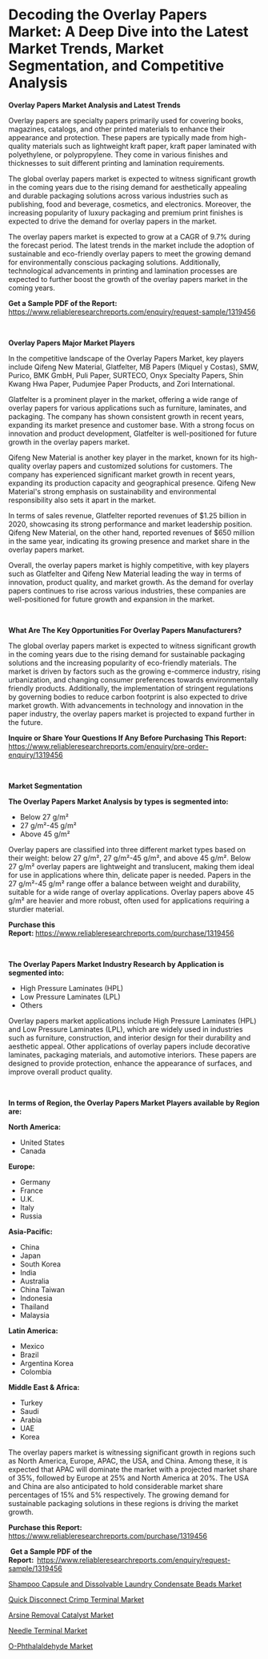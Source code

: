 <p><h1>Decoding the Overlay Papers Market: A Deep Dive into the Latest Market Trends, Market Segmentation, and Competitive Analysis</h1></p><p><strong>Overlay Papers Market Analysis and Latest Trends</strong></p>
<p><p>Overlay papers are specialty papers primarily used for covering books, magazines, catalogs, and other printed materials to enhance their appearance and protection. These papers are typically made from high-quality materials such as lightweight kraft paper, kraft paper laminated with polyethylene, or polypropylene. They come in various finishes and thicknesses to suit different printing and lamination requirements.</p><p>The global overlay papers market is expected to witness significant growth in the coming years due to the rising demand for aesthetically appealing and durable packaging solutions across various industries such as publishing, food and beverage, cosmetics, and electronics. Moreover, the increasing popularity of luxury packaging and premium print finishes is expected to drive the demand for overlay papers in the market.</p><p>The overlay papers market is expected to grow at a CAGR of 9.7% during the forecast period. The latest trends in the market include the adoption of sustainable and eco-friendly overlay papers to meet the growing demand for environmentally conscious packaging solutions. Additionally, technological advancements in printing and lamination processes are expected to further boost the growth of the overlay papers market in the coming years.</p></p>
<p><strong>Get a Sample PDF of the Report:&nbsp;</strong> <a href="https://www.reliableresearchreports.com/enquiry/request-sample/1319456">https://www.reliableresearchreports.com/enquiry/request-sample/1319456</a></p>
<p>&nbsp;</p>
<p><strong>Overlay Papers Major Market Players</strong></p>
<p><p>In the competitive landscape of the Overlay Papers Market, key players include Qifeng New Material, Glatfelter, MB Papers (Miquel y Costas), SMW, Purico, BMK GmbH, Puli Paper, SURTECO, Onyx Specialty Papers, Shin Kwang Hwa Paper, Pudumjee Paper Products, and Zori International.</p><p>Glatfelter is a prominent player in the market, offering a wide range of overlay papers for various applications such as furniture, laminates, and packaging. The company has shown consistent growth in recent years, expanding its market presence and customer base. With a strong focus on innovation and product development, Glatfelter is well-positioned for future growth in the overlay papers market.</p><p>Qifeng New Material is another key player in the market, known for its high-quality overlay papers and customized solutions for customers. The company has experienced significant market growth in recent years, expanding its production capacity and geographical presence. Qifeng New Material's strong emphasis on sustainability and environmental responsibility also sets it apart in the market.</p><p>In terms of sales revenue, Glatfelter reported revenues of $1.25 billion in 2020, showcasing its strong performance and market leadership position. Qifeng New Material, on the other hand, reported revenues of $650 million in the same year, indicating its growing presence and market share in the overlay papers market.</p><p>Overall, the overlay papers market is highly competitive, with key players such as Glatfelter and Qifeng New Material leading the way in terms of innovation, product quality, and market growth. As the demand for overlay papers continues to rise across various industries, these companies are well-positioned for future growth and expansion in the market.</p></p>
<p>&nbsp;</p>
<p><strong>What Are The Key Opportunities For Overlay Papers Manufacturers?</strong></p>
<p><p>The global overlay papers market is expected to witness significant growth in the coming years due to the rising demand for sustainable packaging solutions and the increasing popularity of eco-friendly materials. The market is driven by factors such as the growing e-commerce industry, rising urbanization, and changing consumer preferences towards environmentally friendly products. Additionally, the implementation of stringent regulations by governing bodies to reduce carbon footprint is also expected to drive market growth. With advancements in technology and innovation in the paper industry, the overlay papers market is projected to expand further in the future.</p></p>
<p><strong>Inquire or Share Your Questions If Any Before Purchasing This Report:</strong> <a href="https://www.reliableresearchreports.com/enquiry/pre-order-enquiry/1319456">https://www.reliableresearchreports.com/enquiry/pre-order-enquiry/1319456</a></p>
<p>&nbsp;</p>
<p><strong>Market Segmentation</strong></p>
<p><strong>The Overlay Papers Market Analysis by types is segmented into:</strong></p>
<p><ul><li>Below 27 g/m²</li><li>27 g/m²-45 g/m²</li><li>Above 45 g/m²</li></ul></p>
<p><p>Overlay papers are classified into three different market types based on their weight: below 27 g/m², 27 g/m²-45 g/m², and above 45 g/m². Below 27 g/m² overlay papers are lightweight and translucent, making them ideal for use in applications where thin, delicate paper is needed. Papers in the 27 g/m²-45 g/m² range offer a balance between weight and durability, suitable for a wide range of overlay applications. Overlay papers above 45 g/m² are heavier and more robust, often used for applications requiring a sturdier material.</p></p>
<p><strong>Purchase this Report:&nbsp;</strong><a href="https://www.reliableresearchreports.com/purchase/1319456">https://www.reliableresearchreports.com/purchase/1319456</a></p>
<p>&nbsp;</p>
<p><strong>The Overlay Papers Market Industry Research by Application is segmented into:</strong></p>
<p><ul><li>High Pressure Laminates (HPL)</li><li>Low Pressure Laminates (LPL)</li><li>Others</li></ul></p>
<p><p>Overlay papers market applications include High Pressure Laminates (HPL) and Low Pressure Laminates (LPL), which are widely used in industries such as furniture, construction, and interior design for their durability and aesthetic appeal. Other applications of overlay papers include decorative laminates, packaging materials, and automotive interiors. These papers are designed to provide protection, enhance the appearance of surfaces, and improve overall product quality.</p></p>
<p>&nbsp;</p>
<p><strong>In terms of Region, the Overlay Papers Market Players available by Region are:</strong></p>
<p>
    <p> <strong> North America: </strong>
        <ul>
            <li>United States</li>
            <li>Canada</li>
        </ul>
        </p> 
    <p> <strong> Europe: </strong>
        <ul>
            <li>Germany</li>
            <li>France</li>
            <li>U.K.</li>
            <li>Italy</li>
            <li>Russia</li>
        </ul>
        </p> 
    <p> <strong> Asia-Pacific: </strong>
        <ul>
            <li>China</li>
            <li>Japan</li>
            <li>South Korea</li>
            <li>India</li>
            <li>Australia</li>
            <li>China Taiwan</li>
            <li>Indonesia</li>
            <li>Thailand</li>
            <li>Malaysia</li>
        </ul>
        </p> 
    <p> <strong> Latin America: </strong>
        <ul>
            <li>Mexico</li>
            <li>Brazil</li>
            <li>Argentina Korea</li>
            <li>Colombia</li>
        </ul>
        </p> 
    <p> <strong> Middle East & Africa: </strong>
        <ul>
            <li>Turkey</li>
            <li>Saudi</li>
            <li>Arabia</li>
            <li>UAE</li>
            <li>Korea</li>
        </ul>
    </p>
    </p>
<p><p>The overlay papers market is witnessing significant growth in regions such as North America, Europe, APAC, the USA, and China. Among these, it is expected that APAC will dominate the market with a projected market share of 35%, followed by Europe at 25% and North America at 20%. The USA and China are also anticipated to hold considerable market share percentages of 15% and 5% respectively. The growing demand for sustainable packaging solutions in these regions is driving the market growth.</p></p>
<p><strong>Purchase this Report: </strong><a href="https://www.reliableresearchreports.com/purchase/1319456">https://www.reliableresearchreports.com/purchase/1319456</a></p>
<p>&nbsp;<strong>Get a Sample PDF of the Report:&nbsp;&nbsp;</strong><a href="https://www.reliableresearchreports.com/enquiry/request-sample/1319456">https://www.reliableresearchreports.com/enquiry/request-sample/1319456</a></p>
<p><strong></strong></p>
<p><p><a href="https://github.com/angelajermaine/Market-Research-Report-List-2/blob/main/shampoo-capsule-and-dissolvable-laundry-condensate-beads-market.md">Shampoo Capsule and Dissolvable Laundry Condensate Beads Market</a></p><p><a href="https://view.publitas.com/reportprime-1/quick-disconnect-crimp-terminal-market-size-market-share-and-global-market-analysis-report-2024-2031/">Quick Disconnect Crimp Terminal Market</a></p><p><a href="https://metal-farmhouse-e95.notion.site/Arsine-Removal-Catalyst-Market-Provides-Detailed-Segmentation-of-this-Market-based-on-Type-Applicat-39152a802a6f4e64ba9b376a640799f9">Arsine Removal Catalyst Market</a></p><p><a href="https://view.publitas.com/reportprime-1/needle-terminal-market-research-report-provides-thorough-industry-overview-which-offers-an-in-depth-analysis-of-product-trends-and-new-market-divisions/">Needle Terminal Market</a></p><p><a href="https://github.com/beatblasta/Market-Research-Report-List-2/blob/main/o-phthalaldehyde-market.md">O-Phthalaldehyde Market</a></p></p>